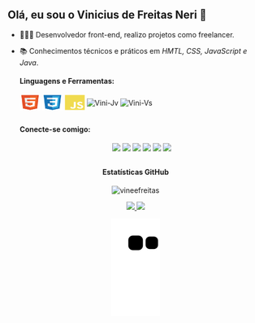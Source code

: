 ## Olá, eu sou o Vinicius de Freitas Neri 🤖

- 🧑🏽‍💻 Desenvolvedor front-end, realizo projetos como freelancer.
- 📚 Conhecimentos técnicos e práticos em *HMTL, CSS, JavaScript e Java*.
  <div style="display: inline_block">
  <h4 align="left">Linguagens e Ferramentas:</h4>  
  <img align="center" alt="Vini-HTML" height="30" width="40" src="https://raw.githubusercontent.com/devicons/devicon/master/icons/html5/html5-original.svg">
  <img align="center" alt="Vini-CSS" height="30" width="40" src="https://raw.githubusercontent.com/devicons/devicon/master/icons/css3/css3-original.svg">
  <img align="center" alt="Vini-Js" height="30" width="40" src="https://raw.githubusercontent.com/devicons/devicon/master/icons/javascript/javascript-plain.svg">
  <img align="center" alt="Vini-Jv" height="30" width="40" src="https://cdn.jsdelivr.net/gh/devicons/devicon/icons/java/java-original-wordmark.svg">
  <img align="center" alt="Vini-Vs" height="30" width="40" src="https://cdn.jsdelivr.net/gh/devicons/devicon/icons/vscode/vscode-original.svg">
          
  </div>
  
  ##
  
  <h4 align="left">Conecte-se comigo:</h4>
  
  <div align="center">
  
  <a href="https://www.linkedin.com/in/viniciusdfn" target="_blank"><img src="https://img.shields.io/badge/LinkedIn-0077B5?style=for-the-badge&logo=linkedin&logoColor=white" target="_blank"></a>
    <a href="https://m.facebook.com/vinicius.freitas.509?eav=AfZj6nkIPyqCvK7hJxpvcCYiY3r9DTByQ_xe-O_5Kf1qHxwaNhZc-vxS-jFsDofEHeY&paipv=0" target="_blank"><img src="https://img.shields.io/badge/Facebook-1877F2?style=for-the-badge&logo=facebook&logoColor=white" target="_blank"></a>
      <a href="https://t.me/Vineefreitas" target="_blank"><img src="https://img.shields.io/badge/Telegram-2CA5E0?style=for-the-badge&logo=telegram&logoColor=white" target="_blank"></a>
  <a href="https://wa.me/5511983414213" target="_blank"><img src="https://img.shields.io/badge/WhatsApp-25D366?style=for-the-badge&logo=whatsapp&logoColor=white" target="_blank"></a>
  <a href="https://www.instagram.com/vineefreitas/" target="_blank"><img src="https://img.shields.io/badge/Instagram-E4405F?style=for-the-badge&logo=instagram&logoColor=white" target="_blank"></a>
  <a href="https://pt.stackoverflow.com/users/294239/vinicius-de-freitas-neri" target="_blank"><img src="https://img.shields.io/badge/Stack_Overflow-FE7A16?style=for-the-badge&logo=stack-overflow&logoColor=white" target="_blank"></a>
  
  </div>
  
  ##
  
<div align="center">
  
  <h4>Estatísticas GitHub</h4>
  <p align="center"> <img src="https://komarev.com/ghpvc/?username=vineefreitas&label=Profile%20views&color=70a5fd&style=flat" alt="vineefreitas"/> </p>
  <a href="https://github.com/vineefreitas">
  <img height="130em" src="https://github-readme-stats.vercel.app/api?username=vineefreitas&show_icons=true&theme=tokyonight&include_all_commits=true&count_private=true"/>
  <img height="130em" src="https://github-readme-stats.vercel.app/api/top-langs/?username=vineefreitas&layout=compact&langs_count=7&theme=tokyonight"/>
    
</div>
  
<div align="center">

![Snake animation](https://github.com/vineefreitas/vineefreitas/blob/output/github-contribution-grid-snake.svg)

</div>
